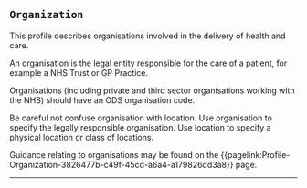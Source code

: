 ## `Organization`

This profile describes organisations involved in the delivery of health and care.

An organisation is the legal entity responsible for the care of a patient, for example a NHS Trust or GP Practice.

Organisations (including private and third sector organisations working with the NHS) should have an ODS organisation code.

Be careful not confuse organisation with location. Use organisation to specify the legally responsible organisation. Use location to specify a physical location or class of locations.

Guidance relating to organisations  may be found on the {{pagelink:Profile-Organization-3826477b-c49f-45cd-a6a4-a179826dd3a8}} page.

---